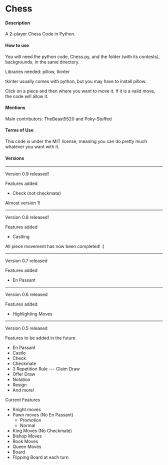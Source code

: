 # Chess

#### Description

A 2-player Chess Code in Python.

#### How to use

You will need the python code, Chess.py, and the folder (with its contests), backgrounds, in the same directory.

Libraries needed: pillow, tkinter

tkinter usually comes with python, but you may have to install pillow.

Click on a piece and then where you want to move it. If it is a valid move, the code will allow it.

#### Mentions

Main contributors: TheBeast5520 and Poky-Stuffed

#### Terms of Use

This code is under the MIT license, meaning you can do pretty much whatever you want with it.

#### Versions
----------------------
Version 0.9 released!

Features added
* Check (not checkmate)

Almost version 1!

----------------------
Version 0.8 released!

Features added
* Castling

All piece movement has now been completed! :)

----------------------
Version 0.7 released

Features added
* En Passant
----------------------
Version 0.6 released

Features added
* Highlighting Moves
----------------------
Version 0.5 released

Features to be added in the future
* En Passant
* Castle
* Check
* Checkmate
* 3 Repetition Rule --- Claim Draw
* Offer Draw
* Notation
* Resign
* And more!

Current Features
* Knight moves
* Pawn moves (No En Passant)
  * Promotion
  * Normal
* King Moves (No Checkmate)
* Bishop Moves
* Rook Moves
* Queen Moves
* Board
* Flipping Board at each turn

